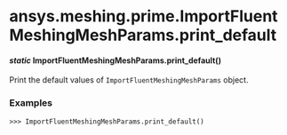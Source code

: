 <a id="ansys-meshing-prime-importfluentmeshingmeshparams-print-default"></a>

# ansys.meshing.prime.ImportFluentMeshingMeshParams.print_default

<a id="ansys.meshing.prime.ImportFluentMeshingMeshParams.print_default"></a>

#### *static* ImportFluentMeshingMeshParams.print_default()

Print the default values of `ImportFluentMeshingMeshParams` object.

### Examples

```pycon
>>> ImportFluentMeshingMeshParams.print_default()
```

<!-- !! processed by numpydoc !! -->
